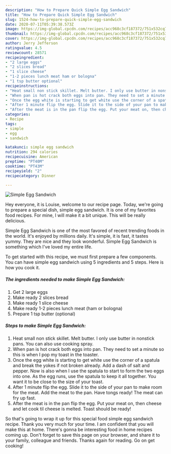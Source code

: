 ```yaml
---
description: "How to Prepare Quick Simple Egg Sandwich"
title: "How to Prepare Quick Simple Egg Sandwich"
slug: 1524-how-to-prepare-quick-simple-egg-sandwich
date: 2020-07-11T05:39:38.573Z
image: https://img-global.cpcdn.com/recipes/acc968c3cf187372/751x532cq70/simple-egg-sandwich-recipe-main-photo.jpg
thumbnail: https://img-global.cpcdn.com/recipes/acc968c3cf187372/751x532cq70/simple-egg-sandwich-recipe-main-photo.jpg
cover: https://img-global.cpcdn.com/recipes/acc968c3cf187372/751x532cq70/simple-egg-sandwich-recipe-main-photo.jpg
author: Jerry Jefferson
ratingvalue: 4.5
reviewcount: 28571
recipeingredient:
- "2 large eggs"
- "2 slices bread"
- "1 slice cheese"
- "1-2 pieces lunch meat ham or bologna"
- "1 tsp butter optional"
recipeinstructions:
- "Heat small non stick skillet. Melt butter. I only use butter in nonstick pans. You can also use cooking spray."
- "When pan is hot crack both eggs into pan. They need to set a minute so this is when I pop my toast in the toaster."
- "Once the egg white is starting to get white use the corner of a spatula and break the yokes if not broken already. Add a dash of salt and pepper. Now is also when I use the spatula to start to form the two eggs into one. As the egg runs, use the spatula to keep it all together. You want it to be close to the size of your toast."
- "After 1 minute flip the egg. Slide it to the side of your pan to make room for the meat. Add the meat to the pan. Have tongs ready! The meat can fry up fast."
- "After the meat is in the pan flip the egg. Put your meat on, then cheese and let cook til cheese is melted. Toast should be ready!"
categories:
- Recipe
tags:
- simple
- egg
- sandwich

katakunci: simple egg sandwich 
nutrition: 294 calories
recipecuisine: American
preptime: "PT40M"
cooktime: "PT43M"
recipeyield: "2"
recipecategory: Dinner

---
```



![Simple Egg Sandwich](https://img-global.cpcdn.com/recipes/acc968c3cf187372/751x532cq70/simple-egg-sandwich-recipe-main-photo.jpg)

Hey everyone, it is Louise, welcome to our recipe page. Today, we're going to prepare a special dish, simple egg sandwich. It is one of my favorites food recipes. For mine, I will make it a bit unique. This will be really delicious.



Simple Egg Sandwich is one of the most favored of recent trending foods in the world. It's enjoyed by millions daily. It's simple, it is fast, it tastes yummy. They are nice and they look wonderful. Simple Egg Sandwich is something which I've loved my entire life.


To get started with this recipe, we must first prepare a few components. You can have simple egg sandwich using 5 ingredients and 5 steps. Here is how you cook it.

<!--inarticleads1-->

##### The ingredients needed to make Simple Egg Sandwich:

1. Get 2 large eggs
1. Make ready 2 slices bread
1. Make ready 1 slice cheese
1. Make ready 1-2 pieces lunch meat (ham or bologna)
1. Prepare 1 tsp butter (optional)




<!--inarticleads2-->

##### Steps to make Simple Egg Sandwich:

1. Heat small non stick skillet. Melt butter. I only use butter in nonstick pans. You can also use cooking spray.
1. When pan is hot crack both eggs into pan. They need to set a minute so this is when I pop my toast in the toaster.
1. Once the egg white is starting to get white use the corner of a spatula and break the yokes if not broken already. Add a dash of salt and pepper. Now is also when I use the spatula to start to form the two eggs into one. As the egg runs, use the spatula to keep it all together. You want it to be close to the size of your toast.
1. After 1 minute flip the egg. Slide it to the side of your pan to make room for the meat. Add the meat to the pan. Have tongs ready! The meat can fry up fast.
1. After the meat is in the pan flip the egg. Put your meat on, then cheese and let cook til cheese is melted. Toast should be ready!




So that's going to wrap it up for this special food simple egg sandwich recipe. Thank you very much for your time. I am confident that you will make this at home. There's gonna be interesting food in home recipes coming up. Don't forget to save this page on your browser, and share it to your family, colleague and friends. Thanks again for reading. Go on get cooking!
